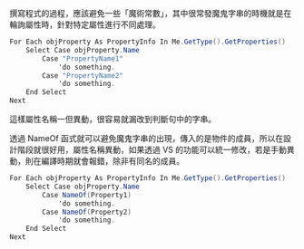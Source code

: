 撰寫程式的過程，應該避免一些「魔術常數」，其中很常發魔鬼字串的時機就是在輪詢屬性時，針對特定屬性進行不同處理。

```csharp
For Each objProperty As PropertyInfo In Me.GetType().GetProperties()
    Select Case objProperty.Name
        Case "PropertyName1"
            'do something.
        Case "PropertyName2"
            'do something.
    End Select
Next
```

這樣屬性名稱一但異動，很容易就漏改到判斷句中的字串。

透過 NameOf 函式就可以避免魔鬼字串的出現，傳入的是物件的成員，所以在設計階段就很好用，屬性名稱異動，如果透過 VS 的功能可以統一修改，若是手動異動，則在編譯時期就會報錯，除非有同名的成員。

```csharp
For Each objProperty As PropertyInfo In Me.GetType().GetProperties()
    Select Case objProperty.Name
        Case NameOf(Property1)
            'do something.
        Case NameOf(Property2)
            'do something.
    End Select
Next
```